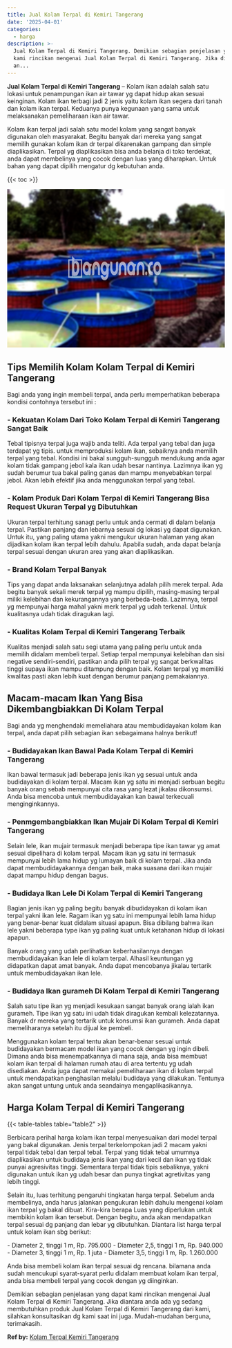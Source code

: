 ```yaml
---
title: Jual Kolam Terpal di Kemiri Tangerang
date: '2025-04-01'
categories:
  - harga
description: >-
  Jual Kolam Terpal di Kemiri Tangerang. Demikian sebagian penjelasan yang dapat
  kami rincikan mengenai Jual Kolam Terpal di Kemiri Tangerang. Jika diantara
  an...
---
```


**Jual Kolam Terpal di Kemiri Tangerang** – Kolam ikan adalah salah satu lokasi untuk penampungan ikan air tawar yg dapat hidup akan sesuai keinginan. Kolam ikan terbagi jadi 2 jenis yaitu kolam ikan segera dari tanah dan kolam ikan terpal. Keduanya punya kegunaan yang sama untuk melaksanakan pemeliharaan ikan air tawar.

Kolam ikan terpal jadi salah satu model kolam yang sangat banyak digunakan oleh masyarakat. Begitu banyak dari mereka yang sangat memilih gunakan kolam ikan dr terpal dikarenakan gampang dan simple diaplikasikan. Terpal yg diaplikasikan bisa anda belanja di toko terdekat, anda dapat membelinya yang cocok dengan luas yang diharapkan. Untuk bahan yang dapat dipilih mengatur dg kebutuhan anda.

{{< toc >}}

![Jual Kolam Terpal di Kemiri Tangerang](/images/jual-kolam-terpal-42.png)

## Tips Memilih Kolam Kolam Terpal di Kemiri Tangerang

Bagi anda yang ingin membeli terpal, anda perlu memperhatikan beberapa kondisi contohnya tersebut ini :

### \- Kekuatan Kolam Dari Toko Kolam Terpal di Kemiri Tangerang Sangat Baik

Tebal tipisnya terpal juga wajib anda teliti. Ada terpal yang tebal dan juga terdapat yg tipis. untuk memproduksi kolam ikan, sebaiknya anda memilih terpal yang tebal. Kondisi ini bakal sungguh-sungguh mendukung anda agar kolam tidak gampang jebol kala ikan udah besar nantinya. Lazimnya ikan yg sudah berumur tua bakal paling ganas dan mampu menyebabkan terpal jebol. Akan lebih efektif jika anda menggunakan terpal yang tebal.

### \- Kolam Produk Dari Kolam Terpal di Kemiri Tangerang Bisa Request Ukuran Terpal yg Dibutuhkan

Ukuran terpal terhitung sanagt perlu untuk anda cermati di dalam belanja terpal. Pastikan panjang dan lebarnya sesuai dg lokasi yg dapat digunakan. Untuk itu, yang paling utama yakni mengukur ukuran halaman yang akan dijadikan kolam ikan terpal lebih dahulu. Apabila sudah, anda dapat belanja terpal sesuai dengan ukuran area yang akan diaplikasikan.

### \- Brand Kolam Terpal Banyak

Tips yang dapat anda laksanakan selanjutnya adalah pilih merek terpal. Ada begitu banyak sekali merek terpal yg mampu dipilih, masing-masing terpal miliki kelebihan dan kekurangannya yang berbeda-beda. Lazimnya, terpal yg mempunyai harga mahal yakni merk terpal yg udah terkenal. Untuk kualitasnya udah tidak diragukan lagi.

### \- Kualitas Kolam Terpal di Kemiri Tangerang Terbaik

Kualitas menjadi salah satu segi utama yang paling perlu untuk anda memilih didalam membeli terpal. Setiap terpal mempunyai kelebihan dan sisi negative sendiri-sendiri, pastikan anda pilih terpal yg sangat berkwalitas tinggi supaya ikan mampu ditampung dengan baik. Kolam terpal yg memiliki kwalitas pasti akan lebih kuat dengan berumur panjang pemakaiannya.

## Macam-macam Ikan Yang Bisa Dikembangbiakkan Di Kolam Terpal

Bagi anda yg menghendaki memeliahara atau membudidayakan kolam ikan terpal, anda dapat pilih sebagian ikan sebagaimana halnya berikut!

### \- Budidayakan Ikan Bawal Pada Kolam Terpal di Kemiri Tangerang

Ikan bawal termasuk jadi beberapa jenis ikan yg sesuai untuk anda budidayakan di kolam terpal. Macam ikan yg satu ini menjadi serbuan begitu banyak orang sebab mempunyai cita rasa yang lezat jikalau dikonsumsi. Anda bisa mencoba untuk membudidayakan kan bawal terkecuali menginginkannya.

### \- Penmgembangbiakkan Ikan Mujair Di Kolam Terpal di Kemiri Tangerang

Selain lele, ikan mujair termasuk menjadi beberapa tipe ikan tawar yg amat sesuai dipelihara di kolam terpal. Macam ikan yg satu ini termasuk mempunyai lebih lama hidup yg lumayan baik di kolam terpal. Jika anda dapat membudidayakannya dengan baik, maka suasana dari ikan mujair dapat mampu hidup dengan bagus.

### \- Budidaya Ikan Lele Di Kolam Terpal di Kemiri Tangerang

Bagian jenis ikan yg paling begitu banyak dibudidayakan di kolam ikan terpal yakni ikan lele. Ragam ikan yg satu ini mempunyai lebih lama hidup yang benar-benar kuat didalam situasi apapun. Bisa dibilang bahwa ikan lele yakni beberapa type ikan yg paling kuat untuk ketahanan hidup di lokasi apapun.

Banyak orang yang udah perlihatkan keberhasilannya dengan membudidayakan ikan lele di kolam terpal. Alhasil keuntungan yg didapatkan dapat amat banyak. Anda dapat mencobanya jikalau tertarik untuk membudidayakan ikan lele.

### \- Budidaya Ikan gurameh Di Kolam Terpal di Kemiri Tangerang

Salah satu tipe ikan yg menjadi kesukaan sangat banyak orang ialah ikan gurameh. Tipe ikan yg satu ini udah tidak diragukan kembali kelezatannya. Banyak dr mereka yang tertarik untuk konsumsi ikan gurameh. Anda dapat memeliharanya setelah itu dijual ke pembeli.

Menggunakan kolam terpal tentu akan benar-benar sesuai untuk budidayakan bermacam model ikan yang cocok dengan yg ingin dibeli. Dimana anda bisa menempatkannya di mana saja, anda bisa membuat kolam ikan terpal di halaman rumah atau di area tertentu yg udah disediakan. Anda juga dapat memakai pemeliharaan ikan di kolam terpal untuk mendapatkan penghasilan melalui budidaya yang dilakukan. Tentunya akan sangat untung untuk anda seandainya mengaplikasikannya.

## Harga Kolam Terpal di Kemiri Tangerang

{{< table-tables table="table2" >}}

Berbicara perihal harga kolam ikan terpal menyesuaikan dari model terpal yang bakal digunakan. Jenis terpal terkelompokan jadi 2 macam yakni terpal tidak tebal dan terpal tebal. Terpal yang tidak tebal umumnya diaplikasikan untuk budidaya jenis ikan yang dari kecil dan ikan yg tidak punyai agresivitas tinggi. Sementara terpal tidak tipis sebaliknya, yakni digunakan untuk ikan yg udah besar dan punya tingkat agretivitas yang lebih tinggi.

Selain itu, luas terhitung pengaruhi tingkatan harga terpal. Sebelum anda membelinya, anda harus jalankan pengukuran lebih dahulu mengenai kolam ikan terpal yg bakal dibuat. Kira-kira berapa Luas yang diperlukan untuk membikin kolam ikan tersebut. Dengan begitu, anda akan mendapatkan terpal sesuai dg panjang dan lebar yg dibutuhkan. Diantara list harga terpal untuk kolam ikan sbg berikut:

\- Diameter 2, tinggi 1 m, Rp. 795.000 - Diameter 2,5, tinggi 1 m, Rp. 940.000 - Diameter 3, tinggi 1 m, Rp. 1 juta - Diameter 3,5, tinggi 1 m, Rp. 1.260.000

Anda bisa membeli kolam ikan terpal sesuai dg rencana. bilamana anda sudah mencukupi syarat-syarat perlu didalam membuat kolam ikan terpal, anda bisa membeli terpal yang cocok dengan yg diinginkan.

Demikian sebagian penjelasan yang dapat kami rincikan mengenai Jual Kolam Terpal di Kemiri Tangerang. Jika diantara anda ada yg sedang membutuhkan produk Jual Kolam Terpal di Kemiri Tangerang dari kami, silahkan konsultasikan dg kami saat ini juga. Mudah-mudahan berguna, terimakasih.

**Ref by:** [Kolam Terpal Kemiri Tangerang](https://id.wikipedia.org/wiki/Kolam)
